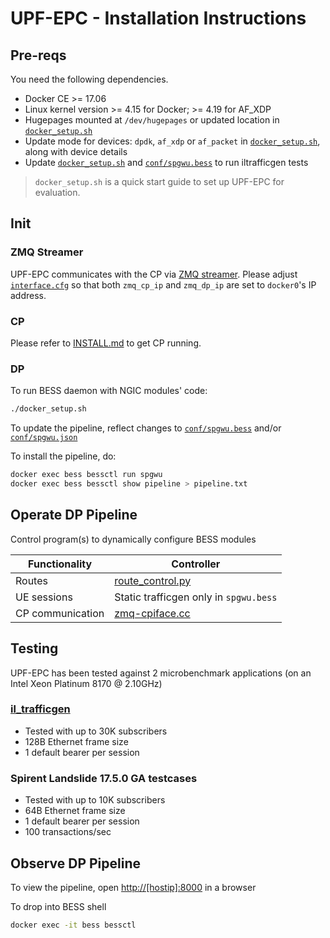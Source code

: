 # UPF-EPC - Installation Instructions

## Pre-reqs

You need the following dependencies.

* Docker CE >= 17.06
* Linux kernel version >= 4.15 for Docker; >= 4.19 for AF_XDP
* Hugepages mounted at `/dev/hugepages` or updated location in [`docker_setup.sh`](docker_setup.sh)
* Update mode for devices: `dpdk`, `af_xdp` or `af_packet` in [`docker_setup.sh`](docker_setup.sh),
    along with device details
* Update [`docker_setup.sh`](docker_setup.sh) and [`conf/spgwu.bess`](conf/spgwu.bess) to run iltrafficgen tests

>`docker_setup.sh` is a quick start guide to set up UPF-EPC for evaluation. 

## Init

### ZMQ Streamer
UPF-EPC communicates with the CP via [ZMQ streamer](https://github.com/omec-project/ngic-rtc/blob/master/dev_scripts/start-ZMQ_Streamer.sh). Please adjust 
[`interface.cfg`](https://github.com/omec-project/ngic-rtc/blob/master/config/interface.cfg) so that both `zmq_cp_ip` and `zmq_dp_ip` are set to `docker0`'s IP address.

### CP
Please refer to [INSTALL.md](https://github.com/omec-project/ngic-rtc/blob/master/INSTALL.MD) to get CP running. 

### DP
To run BESS daemon with NGIC modules' code:

```bash
./docker_setup.sh
```

To update the pipeline, reflect changes to [`conf/spgwu.bess`](conf/spgwu.bess)
and/or [`conf/spgwu.json`](conf/spgwu.json)

To install the pipeline, do:

```bash
docker exec bess bessctl run spgwu
docker exec bess bessctl show pipeline > pipeline.txt
```

## Operate DP Pipeline

Control program(s) to dynamically configure BESS modules

| Functionality | Controller |
|---------------|------------|
| Routes | [route_control.py](conf/route_control.py) |
| UE sessions | Static trafficgen only in `spgwu.bess` |
| CP communication | [zmq-cpiface.cc](cpiface/zmq-cpiface.cc) |

## Testing
UPF-EPC has been tested against 2 microbenchmark applications (on an Intel Xeon Platinum 8170 @ 2.10GHz)

### [il_trafficgen](https://github.com/omec-project/il_trafficgen)
<!-- Baseline performance of the dataplane is ~5 Mpps per CPU -->
* Tested with up to 30K subscribers
* 128B Ethernet frame size
* 1 default bearer per session

### Spirent Landslide 17.5.0 GA testcases
* Tested with up to 10K subscribers
* 64B Ethernet frame size
* 1 default bearer per session
* 100 transactions/sec

## Observe DP Pipeline

To view the pipeline, open [http://[hostip]:8000](http://[hostip]:8000)
in a browser

To drop into BESS shell

```bash
docker exec -it bess bessctl
```
